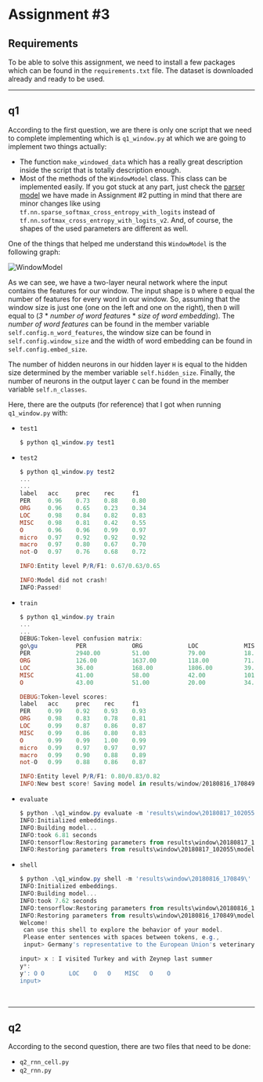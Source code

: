 # Assignment #3

## Requirements

To be able to solve this assignment, we need to install a few packages which can be found in the `requirements.txt` file. The dataset is downloaded already and ready to be used. 

---

## q1

According to the first question, we are there is only one script that we need to complete implementing which is `q1_window.py` at which we are going to implement two things actually:

- The function `make_windowed_data` which has a really great description inside the script that is totally description enough.
- Most of the methods of the `WindowModel` class. This class can be implemented easily. If you got stuck at any part, just check the [parser model](https://github.com/Anwarvic/Stanford_CS224n--NLP-with-Deep-Learning/blob/master/Assignment%2002/assignment2/q2_parser_model.py) we have made in Assignment #2 putting in mind that there are minor changes like using `tf.nn.sparse_softmax_cross_entropy_with_logits` instead of `tf.nn.softmax_cross_entropy_with_logits_v2`. And, of course, the shapes of the used parameters are different as well.

One of the things that helped me understand this `WindowModel` is the following graph:

![WindowModel](http://www.mediafire.com/convkey/3627/8oj7mhrkiyfjxx1zg.jpg)

As we can see, we have a two-layer neural network where the input contains the features for our window. The input shape is `D` where `D` equal the number of features for every word in our window. So, assuming that the window size is just one (one on the left and one on the right), then `D` will equal to (*3* * *number of word feature*s * *size of word embedding*). The *number of word features* can be found in the member variable `self.config.n_word_features`, the window size can be found in `self.config.window_size` and the width of word embedding can be found in `self.config.embed_size`.

The number of hidden neurons in our hidden layer `H` is equal to the hidden size determined by the member variable `self.hidden_size`. Finally, the number of neurons in the output layer `C` can be found in the member variable `self.n_classes`.



Here, there are the outputs (for reference) that I got when running `q1_window.py`  with:

- `test1`

  ```powershell
  $ python q1_window.py test1
  ```

- `test2`

  ```powershell
  $ python q1_window.py test2
  ...
  ...
  label   acc     prec    rec     f1
  PER     0.96    0.73    0.88    0.80
  ORG     0.96    0.65    0.23    0.34
  LOC     0.98    0.84    0.82    0.83
  MISC    0.98    0.81    0.42    0.55
  O       0.96    0.96    0.99    0.97
  micro   0.97    0.92    0.92    0.92
  macro   0.97    0.80    0.67    0.70
  not-O   0.97    0.76    0.68    0.72

  INFO:Entity level P/R/F1: 0.67/0.63/0.65

  INFO:Model did not crash!
  INFO:Passed!
  ```

- `train`

  ```powershell
  $ python q1_window.py train
  ...
  ...
  DEBUG:Token-level confusion matrix:
  go\gu           PER             ORG             LOC             MISC            O
  PER             2940.00         51.00           79.00           18.00           61.00
  ORG             126.00          1637.00         118.00          71.00           140.00
  LOC             36.00           168.00          1806.00         39.00           45.00
  MISC            41.00           58.00           42.00           1016.00         111.00
  O               43.00           51.00           20.00           34.00           42611.00

  DEBUG:Token-level scores:
  label   acc     prec    rec     f1
  PER     0.99    0.92    0.93    0.93
  ORG     0.98    0.83    0.78    0.81
  LOC     0.99    0.87    0.86    0.87
  MISC    0.99    0.86    0.80    0.83
  O       0.99    0.99    1.00    0.99
  micro   0.99    0.97    0.97    0.97
  macro   0.99    0.90    0.88    0.89
  not-O   0.99    0.88    0.86    0.87

  INFO:Entity level P/R/F1: 0.80/0.83/0.82
  INFO:New best score! Saving model in results/window/20180816_170849/model.weights
  ```

- `evaluate`

  ```powershell
  $ python .\q1_window.py evaluate -m 'results\window\20180817_102055\' > 'results\window\20180817_102055\results.txt'
  INFO:Initialized embeddings.
  INFO:Building model...
  INFO:took 6.81 seconds
  INFO:tensorflow:Restoring parameters from results\window\20180817_102055\model.weights
  INFO:Restoring parameters from results\window\20180817_102055\model.weights
  ```

- `shell`

  ```powershell
  $ python .\q1_window.py shell -m 'results\window\20180816_170849\'
  INFO:Initialized embeddings.
  INFO:Building model...
  INFO:took 7.62 seconds
  INFO:tensorflow:Restoring parameters from results\window\20180816_170849\model.weights
  INFO:Restoring parameters from results\window\20180816_170849\model.weights
  Welcome!
   can use this shell to explore the behavior of your model.
   Please enter sentences with spaces between tokens, e.g.,
   input> Germany's representative to the European Union's veterinary committee.

  input> x : I visited Turkey and with Zeynep last summer
  y*:
  y': O O       LOC    O   O    MISC   O    O
  input>
  ```

  ​

---

## q2

According to the second question, there are two files that need to be done:

- `q2_rnn_cell.py`
- `q2_rnn.py`


